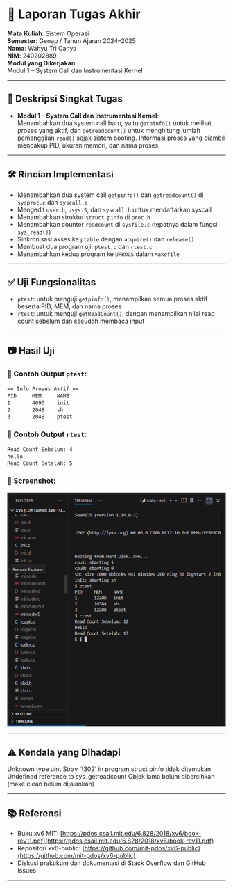
# 📝 Laporan Tugas Akhir

**Mata Kuliah**: Sistem Operasi  
**Semester**: Genap / Tahun Ajaran 2024–2025  
**Nama**: Wahyu Tri Cahya  
**NIM**: 240202889  
**Modul yang Dikerjakan**:  
Modul 1 – System Call dan Instrumentasi Kernel  

---

## 📌 Deskripsi Singkat Tugas

* **Modul 1 – System Call dan Instrumentasi Kernel**:  
  Menambahkan dua system call baru, yaitu `getpinfo()` untuk melihat proses yang aktif, dan `getreadcount()` untuk menghitung jumlah pemanggilan `read()` sejak sistem booting. Informasi proses yang diambil mencakup PID, ukuran memori, dan nama proses.

---

## 🛠️ Rincian Implementasi

* Menambahkan dua system call `getpinfo()` dan `getreadcount()` di `sysproc.c` dan `syscall.c`
* Mengedit `user.h`, `usys.S`, dan `syscall.h` untuk mendaftarkan syscall
* Menambahkan struktur `struct pinfo` di `proc.h`
* Menambahkan counter `readcount` di `sysfile.c` (tepatnya dalam fungsi `sys_read()`)
* Sinkronisasi akses ke `ptable` dengan `acquire()` dan `release()`
* Membuat dua program uji: `ptest.c` dan `rtest.c`
* Menambahkan kedua program ke `UPROGS` dalam `Makefile`

---

## ✅ Uji Fungsionalitas

* `ptest`: untuk menguji `getpinfo()`, menampilkan semua proses aktif beserta PID, MEM, dan nama proses
* `rtest`: untuk menguji `getReadCount()`, dengan menampilkan nilai read count sebelum dan sesudah membaca input

---

## 📷 Hasil Uji

### 📍 Contoh Output `ptest`:

```
== Info Proses Aktif ==
PID     MEM     NAME
1       4096    init
2       2048    sh
3       2048    ptest
```

### 📍 Contoh Output `rtest`:

```
Read Count Sebelum: 4
hello
Read Count Setelah: 5
```

### 📸 Screenshot:
![hasil ptest dan rtest](./ss/Screenshot_2025-07-18_140240.png)

---

## ⚠️ Kendala yang Dihadapi

Unknown type uint
Stray '\302' in program
struct pinfo tidak ditemukan
Undefined reference to sys_getreadcount
Objek lama belum dibersihkan (make clean belum dijalankan)

---

## 📚 Referensi

* Buku xv6 MIT: [https://pdos.csail.mit.edu/6.828/2018/xv6/book-rev11.pdf](https://pdos.csail.mit.edu/6.828/2018/xv6/book-rev11.pdf)
* Repositori xv6-public: [https://github.com/mit-pdos/xv6-public](https://github.com/mit-pdos/xv6-public)
* Diskusi praktikum dan dokumentasi di Stack Overflow dan GitHub Issues

---
